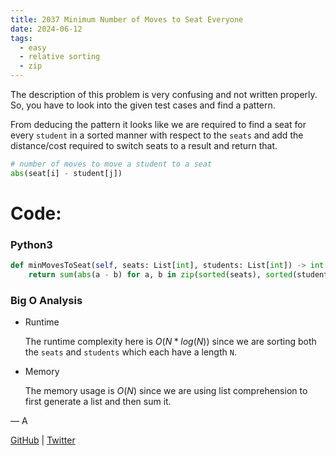 ```yaml
---
title: 2037 Minimum Number of Moves to Seat Everyone
date: 2024-06-12
tags:
  - easy 
  - relative sorting
  - zip
---
```


The description of this problem is very confusing and not written properly. So, you have to look into the given test cases and find a pattern.

From deducing the pattern it looks like we are required to find a seat for every `student` in a sorted manner with respect to the `seats` and add the distance/cost required to switch seats to a result and return that.

```python
# number of moves to move a student to a seat
abs(seat[i] - student[j])
```

# Code:

### Python3

```python
def minMovesToSeat(self, seats: List[int], students: List[int]) -> int:
    return sum(abs(a - b) for a, b in zip(sorted(seats), sorted(students)))
```

### Big O Analysis

- Runtime

  The runtime complexity here is $O(N * log (N))$ since we are sorting both the `seats` and `students` which each have a length `N`.

- Memory

  The memory usage is $O(N)$ since we are using list comprehension to first generate a list and then sum it.

— A

[GitHub](https://github.com/AtharvaKamble) | [Twitter](https://twitter.com/AtharvaKamble07)
